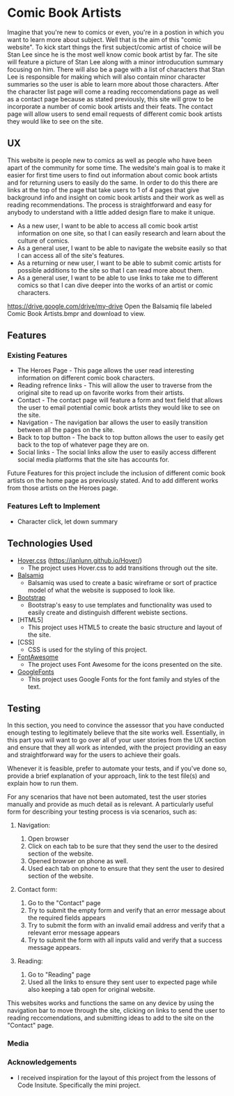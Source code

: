 # Comic Book Artists

Imagine that you're new to comics or even, you're in a postion in 
which you want to learn more about subject. Well that is the aim of this 
"comic website". To kick start things the first subject/comic artist of choice will be 
Stan Lee since he is the most well know comic book artist by far. 
The site will feature a picture of Stan Lee along with a minor 
introducution summary focusing on him. There will also be a page with a list of characters 
that Stan Lee is responsible for making which will also contain minor character 
summaries so the user is able to learn more about those characters. After the character
list page will come a reading reccomendations page as well as a contact page because as stated previously, 
this site will grow to be incorporate a number of comic book artists and their feats.
The contact page will allow users to send email requests of different comic book artists they would like to see on the site.
 
## UX
 
This website is people new to comics as well as people who have been apart of the community for some time.
The wedsite's main goal is to make it easier for first time users to find out information about comic book 
artists and for returning users to easily do the same. In order to do this there are links at the top of the page that take users to 1 of 4 pages that give background info and insight
on comic book artists and their work as well as reading recommendations. The process is straightforward and easy for anybody to understand with a little added design flare to make it unique.


- As a new user, I want to be able to access all comic book artist information on one site, so that I can easily research and learn about the culture of comics.
- As a general user, I want to be able to navigate the website easily so that I can access all of the site's features.
- As a returning or new user, I want to be able to submit comic artists for possible additions to the site so that I can read more about them.
- As a general user, I want to be able to use links to take me to different comics so that I can dive deeper into the works of an artist or comic characters.


https://drive.google.com/drive/my-drive Open the Balsamiq file labeled Comic Book Artists.bmpr and download to view.
## Features


### Existing Features
- The Heroes Page - This page allows the user read interesting information on different comic book characters.
- Reading refrence links - This will allow the user to traverse from the original site to read up on favorite works from their artists.
- Contact - The contact page will feature a form and text field that allows the user to email potential comic book artists they would like to see on the site.
- Navigation - The navigation bar allows the user to easily transition between all the pages on the site.
- Back to top button - The back to top button allows the user to easily get back to the top of whatever page they are on.
- Social links - The social links allow the user to easily access different social media platforms that the site has accounts for.


Future Features for this project include the inclusion of different comic book artists on the home page as previously stated. And to add different works from those artists on the Heroes page.
### Features Left to Implement
- Character click, let down summary

## Technologies Used

- [Hover.css](https://cdnjs.com/libraries/hover.css) (https://ianlunn.github.io/Hover/)
    - The project uses Hover.css to add transitions through out the site.
- [Balsamiq](https://balsamiq.com/)
    - Balsamiq was used to create a basic wireframe or sort of 
      practice model of what the website is supposed to look like.
- [Bootstrap](https://getbootstrap.com/)
    - Bootstrap's easy to use templates and functionality was used to easily create
      and distinguish different webiste sections.
- [HTML5]
    - This project uses HTML5 to create the basic structure and layout of the site.
- [CSS]
    - CSS is used for the styling of this project.
- [FontAwesome](https://fontawesome.com/)
    - The project uses Font Awesome for the icons presented on the site.
- [GoogleFonts](https://fonts.google.com/)
    - This project uses Google Fonts for the font family and styles of the text.



## Testing


In this section, you need to convince the assessor that you have conducted enough testing to legitimately believe that the site works well. Essentially, in this part you will want to go over all of your user stories from the UX section and ensure that they all work as intended, with the project providing an easy and straightforward way for the users to achieve their goals.

Whenever it is feasible, prefer to automate your tests, and if you've done so, provide a brief explanation of your approach, link to the test file(s) and explain how to run them.

For any scenarios that have not been automated, test the user stories manually and provide as much detail as is relevant. A particularly useful form for describing your testing process is via scenarios, such as:

1. Navigation:
    1. Open browser
    2. Click on each tab to be sure that they send the user to the desired section of the website.
    3. Opened browser on phone as well.
    4. Used each tab on phone to ensure that they sent the user to desired section of the website.


2. Contact form:
    1. Go to the "Contact" page
    2. Try to submit the empty form and verify that an error message about the required fields appears
    3. Try to submit the form with an invalid email address and verify that a relevant error message appears
    4. Try to submit the form with all inputs valid and verify that a success message appears.

3. Reading:
    1. Go to "Reading" page
    2. Used all the links to ensure they sent user to expected page while also keeping a tab open for original website.


This websites works and functions the same on any device by using the navigation bar to move 
through the site, clicking on links to send the user to reading reccomendations, and submitting 
ideas to add to the site on the "Contact" page.


### Media

### Acknowledgements

- I received inspiration for the layout of this project from the lessons of Code Insitute. Specifically the mini project.
